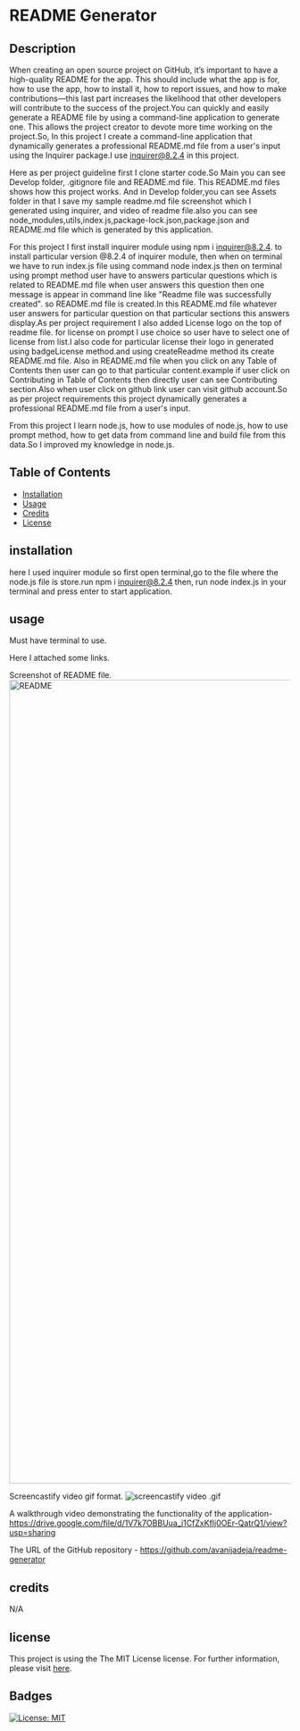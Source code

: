 # README Generator

## Description
When creating an open source project on GitHub, it’s important to have a high-quality README for the app. This should include what the app is for, how to use the app, how to install it, how to report issues, and how to make contributions—this last part increases the likelihood that other developers will contribute to the success of the project.You can quickly and easily generate a README file by using a command-line application to generate one. This allows the project creator to devote more time working on the project.So, In this project I create a command-line application that dynamically generates a professional README.md file from a user's input using the Inquirer package.I use inquirer@8.2.4 in this project.

Here as per project guideline first I clone starter code.So Main you can see Develop folder, .gitignore file and README.md file. This README.md files shows how this project works. And in Develop folder,you can see Assets folder in that I save my sample readme.md file screenshot which I generated using inquirer, and video of readme file.also you can see node_modules,utils,index.js,package-lock.json,package.json and README.md file which is generated by this application.

For this project I first install inquirer module using npm i inquirer@8.2.4. to install particular version @8.2.4 of inquirer module, then when on terminal we have to run index.js file using command node index.js then on terminal using prompt method user have to answers particular questions which is related to README.md file when user answers this question then one message is appear in command line like "Readme file was successfully created". so README.md file is created.In this README.md file whatever user answers for particular question on that particular sections this answers display.As per project requirement I also added License logo on the top of readme file. for license on prompt I use choice so user have to select one of license from list.I also code for particular license their logo in generated using badgeLicense method.and using createReadme method its create README.md file. Also in README.md file when you click on any Table of Contents then user can go to that particular content.example if user click on Contributing in Table of Contents then directly user can see Contributing section.Also when user click on github link user can visit github account.So as per project requirements this project dynamically generates a professional README.md file from a user's input. 

From this project I learn node.js, how to use modules of node.js, how to use prompt method, how to get data from command line and build file from this data.So I improved my knowledge in node.js.


## Table of Contents

- [Installation](#installation)
- [Usage](#usage)
- [Credits](#credits)
- [License](#license)


## installation
here I used inquirer module so first open terminal,go to the file where the node.js file is store.run npm i inquirer@8.2.4 then, run node index.js in your terminal and press enter to start application.

## usage
Must have terminal to use.

Here I attached some links.

Screenshot of README file.
<img width="1440" alt="README" src="https://user-images.githubusercontent.com/1708182/231059588-ad4bdd99-7651-4276-b1ee-6c2bc812c8f6.png">



Screencastify video gif format.
![screencastify video .gif](./Develop/Assets/README_VIDEO.gif)



A walkthrough video demonstrating the functionality of the application- https://drive.google.com/file/d/1V7k7OBBUua_i1CfZxKfIj0OEr-QatrQ1/view?usp=sharing

The URL of the GitHub repository - https://github.com/avanijadeja/readme-generator

## credits
N/A

## license
This project is using the The MIT License license. For further information, please visit [here](https://choosealicense.com/license/).

## Badges
[![License: MIT](https://img.shields.io/badge/License-MIT-yellow.svg)](https://opensource.org/licenses/MIT)

